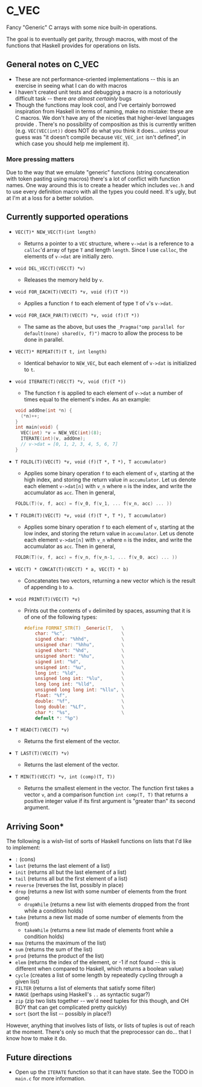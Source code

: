 # C_VEC

Fancy "Generic" C arrays with some nice built-in operations.

The goal is to eventually get parity, through macros, with most of the functions that Haskell provides for operations on lists.

## General notes on C_VEC

+ These are not performance-oriented implementations -- this is an exercise in seeing what I can do with macros
+ I haven't created unit tests and debugging a macro is a notoriously difficult task -- there *are almost certainly* bugs
+ Though the functions may look cool, and I've certainly borrowed inspiration from Haskell in terms of naming, make no mistake: these are C macros. We don't have any of the niceties that higher-level languages provide
. There's no possibility of composition as this is currently written (e.g. `VEC(VEC(int))` does NOT do what you think it does... unless your guess was "it doesn't compile because `VEC_VEC_int` isn't defined", in which case you should help me implement it).

### More pressing matters

Due to the way that we emulate "generic" functions (string concatenation with token pasting using macros) there's a lot of conflict with function names. One way around this is to create a header which includes `vec.h` and to use every definition macro with all the types you could need. It's ugly, but at I'm at a loss for a better solution.

## Currently supported operations

+ `VEC(T)* NEW_VEC(T)(int length)`
  + Returns a pointer to a `VEC` structure, where `v->dat` is a reference to a `calloc`'d array of type `T` and length `length`. Since I use `calloc`, the elements of `v->dat` are initially zero.
+ `void DEL_VEC(T)(VEC(T) *v)`
  + Releases the memory held by `v`.
+ `void FOR_EACH(T)(VEC(T) *v, void (f)(T *))`
  + Applies a function `f` to each element of type `T` of `v`'s `v->dat`.
+ `void FOR_EACH_PAR(T)(VEC(T) *v, void (f)(T *))`
  + The same as the above, but uses the `_Pragma("omp parallel for default(none) shared(v, f)")` macro to allow the process to be done in parallel.
+ `VEC(T)* REPEAT(T)(T t, int length)`
  + Identical behavior to `NEW_VEC`, but each element of `v->dat` is initialized to `t`.
+ `void ITERATE(T)(VEC(T) *v, void (f)(T *))`
  + The function `f` is applied to each element of `v->dat` a number of times equal to the element's index. As an example:
  
  ~~~c
  void addOne(int *n) {
    (*n)++;
  }
  int main(void) {
    VEC(int) *v = NEW_VEC(int)(8);
    ITERATE(int)(v, addOne);
    // v->dat = [0, 1, 2, 3, 4, 5, 6, 7] 
  }
  ~~~

+ `T FOLDL(T)(VEC(T) *v, void (f)(T *, T *), T accumulator)`
  + Applies some binary operation `f` to each element of `v`, starting at the high index, and storing the return value in `accumulator`. Let us denote each element `v->dat[n]` with `v_n` where `n` is the index, and write the accumulator as `acc`. Then in general,

  ~~~c
  FOLDL(T)(v, f, acc) = f(v_0, f(v_1, ... f(v_n, acc) ... ))
  ~~~

+ `T FOLDR(T)(VEC(T) *v, void (f)(T *, T *), T accumulator)`
  + Applies some binary operation `f` to each element of `v`, starting at the low index, and storing the return value in `accumulator`. Let us denote each element `v->dat[n]` with `v_n` where `n` is the index, and write the accumulator as `acc`. Then in general,

  ~~~c
  FOLDR(T)(v, f, acc) = f(v_n, f(v_n-1, ... f(v_0, acc) ... ))
  ~~~

+ `VEC(T) * CONCAT(T)(VEC(T) * a, VEC(T) * b)`
  + Concatenates two vectors, returning a new vector which is the result of appending `b` to `a`.

+ `void PRINT(T)(VEC(T) *v)`
  + Prints out the contents of `v` delimited by spaces, assuming that it is of one of the following types:

    ~~~c
    #define FORMAT_STR(T) _Generic(T,   \
        char: "%c",                     \
        signed char: "%hhd",            \
        unsigned char: "%hhu",          \
        signed short: "%hd",            \
        unsigned short: "%hu",          \
        signed int: "%d",               \
        unsigned int: "%u",             \
        long int: "%ld",                \
        unsigned long int: "%lu",       \
        long long int: "%lld",          \
        unsigned long long int: "%llu", \
        float: "%f",                    \
        double: "%f",                   \
        long double: "%Lf",             \
        char *: "%s",                   \
        default *: "%p")
    ~~~

+ `T HEAD(T)(VEC(T) *v)`
  + Returns the first element of the vector.

+ `T LAST(T)(VEC(T) *v)`
  + Returns the last element of the vector.

+ `T MIN(T)(VEC(T) *v, int (comp)(T, T))`
  + Returns the smallest element in the vector. The function first takes a vector `v`, and a comparison function `int comp(T, T)` that returns a positive integer value if its first argument is "greater than" its second argument.

## Arriving Soon*

The following is a wish-list of sorts of Haskell functions on lists that I'd like to implement:

+ `:` (cons)
+ `last` (returns the last element of a list)
+ `init` (returns all but the last element of a list)
+ `tail` (returns all but the first element of a list)
+ `reverse` (reverses the list, possibly in place)
+ `drop` (returns a new list with some number of elements from the front gone)
  + `dropWhile` (returns a new list with elements dropped from the front while a condition holds)
+ `take` (returns a new list made of some number of elements from the front)
  + `takeWhile` (returns a new list made of elements front while a condition holds)
+ `max` (returns the maximum of the list)
+ `sum` (returns the sum of the list)
+ `prod` (returns the product of the list)
+ `elem` (returns the index of the element, or -1 if not found -- this is different when compared to Haskell, which returns a boolean value)
+ `cycle` (creates a list of some length by repeatedly cycling through a given list)
+ `FILTER` (returns a list of elements that satisfy some filter)
+ `RANGE` (perhaps using Haskell's `..` as syntactic sugar?)
+ `zip` (zip two lists together -- we'd need tuples for this though, and OH BOY that can get complicated pretty quickly)
+ `sort` (sort the list -- possibly in place?)

However, anything that involves lists of lists, or lists of tuples is out of reach at the moment. There's only so much that the preprocessor can do... that I know how to make it do.

## Future directions

+ Open up the `ITERATE` function so that it can have state. See the TODO in `main.c` for more information.
